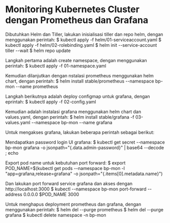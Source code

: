 # Monitoring Kubernetes Cluster dengan Prometheus dan Grafana

Dibutuhkan Helm dan Tiller, lakukan inisialisasi tiller dan repo helm, dengan menggunakan perintah:
$ kubectl apply -f helm/01-serviceaccount.yaml
$ kubectl apply -f helm/02-rolebinding.yaml
$ helm init --service-account tiller --wait
$ helm repo update

Langkah pertama adalah create namespace, dengan menggunakan perintah:
$ kubectl apply -f 01-namespace.yaml

Kemudian dilanjutkan dengan nstalasi prometheus menggunakan helm chart, dengan perintah:
$ helm install stable/prometheus --namespace bp-mon --name prometheus

Langkah berikutnya adalah deploy configmap untuk grafana, dengan eprintah:
$ kubectl apply -f 02-config.yaml

Kemudian adalah instalasi grafana menggunakan helm chart dan values.yaml, dengan perintah:
$ helm install stable/grafana -f 03-values.yaml --namespace bp-mon --name grafana

Untuk mengakses grafana, lakukan beberapa perintah sebagai berikut:

Mendapatkan password login UI grafana:
$ kubectl get secret --namespace bp-mon grafana -o jsonpath="{.data.admin-password}" | base64 --decode ; echo

Export pod name untuk kebutuhan port forward:
$ export POD_NAME=$(kubectl get pods --namespace bp-mon -l "app=grafana,release=grafana" -o jsonpath="{.items[0].metadata.name}")

Dan lakukan port forward service grafana dan akses dengan http://localhost:3000
$ kubectl --namespace bp-mon port-forward --address 0.0.0.0 $POD_NAME 3000

Untuk menghapus deployment prometheus dan grafana, dengan menggunakan perintah:
$ helm del --purge prometheus
$ helm del --purge grafana
$ kubectl delete namespace -n bp-mon
